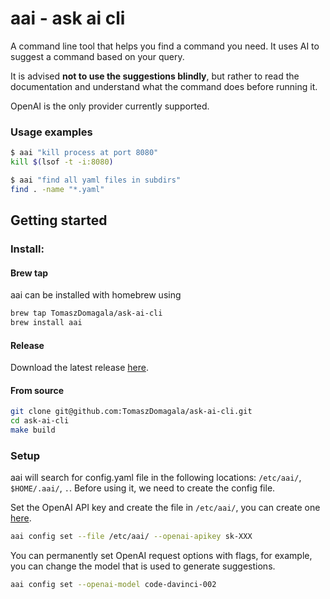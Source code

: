 # aai - ask ai cli

A command line tool that helps you find a command you need.
It uses AI to suggest a command based on your query.

It is advised **not to use the suggestions blindly**,
but rather to read the documentation and understand
what the command does before running it.

OpenAI is the only provider currently supported.

### Usage examples

```bash
$ aai "kill process at port 8080"
kill $(lsof -t -i:8080)
```

```bash
$ aai "find all yaml files in subdirs"
find . -name "*.yaml"
```

## Getting started
### Install:

#### Brew tap
aai can be installed with homebrew using
```bash
brew tap TomaszDomagala/ask-ai-cli
brew install aai
```
#### Release
Download the latest release [here](https://github.com/TomaszDomagala/ask-ai-cli/releases/latest).

#### From source

```bash
git clone git@github.com:TomaszDomagala/ask-ai-cli.git
cd ask-ai-cli
make build
```

### Setup
aai will search for config.yaml file in the following locations: `/etc/aai/`, `$HOME/.aai/`, `.`. Before using it, we need to create the config file.

Set the OpenAI API key and create the file in `/etc/aai/`, you can create one [here](https://beta.openai.com/account/api-keys).
```bash
aai config set --file /etc/aai/ --openai-apikey sk-XXX
```

You can permanently set OpenAI request options with flags, for example, you can change the model that is used to generate suggestions.
```bash
aai config set --openai-model code-davinci-002
```
